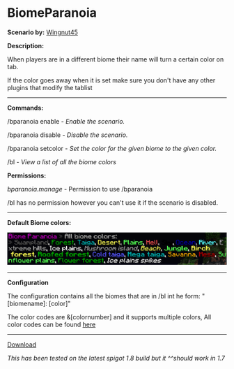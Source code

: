 # BiomeParanoia

**Scenario by:** [Wingnut45](https://www.reddit.com/u/Wingnut45)

**Description:**

When players are in a different biome their name will turn a certain color on tab.

If the color goes away when it is set make sure you don't have any other plugins that modify the tablist

___

**Commands:**

/bparanoia enable - *Enable the scenario.*

/bparanoia disable - *Disable the scenario.*

/bparanoia setcolor <biome> <color> - *Set the color for the given biome to the given color.*

/bl - *View a list of all the biome colors*

**Permissions:**

*bparanoia.manage* - Permission to use /bparanoia

/bl has no permission however you can't use it if the scenario is disabled.
___

**Default Biome colors:**

![Biome colors](images/biomecolors.png)

___

**Configuration**

The configuration contains all the biomes that are in /bl int he form: "[biomename]: [color]"

The color codes are &[colornumber] and it supports multiple colors, All color codes can be found [here](http://minecraft.gamepedia.com/Formatting_codes)

___
[Download](https://github.com/LeonTG77/BiomeParanoia/releases)

*This has been tested on the latest spigot 1.8 build but it ^^should work in 1.7*
